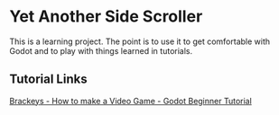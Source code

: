 # Yet Another Side Scroller

This is a learning project. The point is to use it to get comfortable with Godot and to play with things learned in tutorials. 

## Tutorial Links 
[Brackeys - How to make a Video Game - Godot Beginner Tutorial](https://www.youtube.com/watch?v=LOhfqjmasi0&t=4035s)